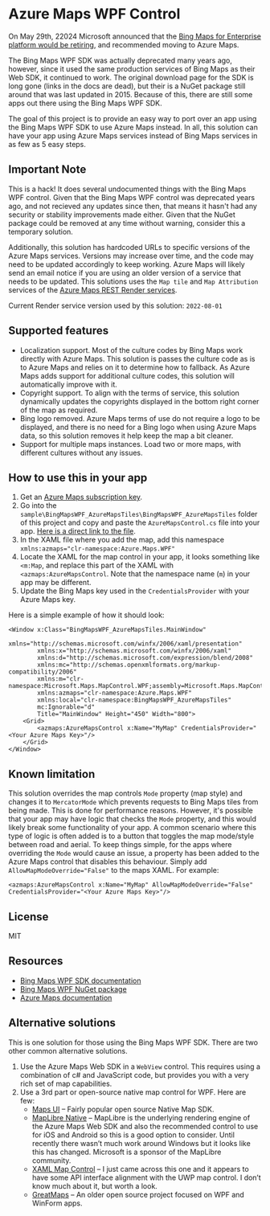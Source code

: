 # Azure Maps WPF Control

On May 29th, 22024 Microsoft announced that the [Bing Maps for Enterprise platform would be retiring](https://www.microsoft.com/en-us/maps/bing-maps/discontinued-services), and recommended moving to Azure Maps. 

The Bing Maps WPF SDK was actually deprecated many years ago, however, since it used the same production services of Bing Maps as their Web SDK, it continued to work. The original download page for the SDK is long gone (links in the docs are dead), but their is a NuGet package still around that was last updated in 2015. Because of this, there are still some apps out there using the Bing Maps WPF SDK. 

The goal of this project is to provide an easy way to port over an app using the Bing Maps WPF SDK to use Azure Maps instead. In all, this solution can have your app using Azure Maps services instead of Bing Maps services in as few as 5 easy steps.

## Important Note

This is a hack! It does several undocumented things with the Bing Maps WPF control. Given that the Bing Maps WPF control was deprecated years ago, and not recieved any updates since then, that means it hasn't had any security or stability improvements made either. Given that the NuGet package could be removed at any time without warning, consider this a temporary solution. 

Additionally, this solution has hardcoded URLs to specific versions of the Azure Maps services. Versions may increase over time, and the code may need to be updated accordingly to keep working. Azure Maps will likely send an email notice if you are using an older version of a service that needs to be updated. This solutions uses the `Map tile` and `Map Attribution` services of the [Azure Maps REST Render services](https://learn.microsoft.com/en-us/rest/api/maps/render).

Current Render service version used by this solution: `2022-08-01`

## Supported features

- Localization support. Most of the culture codes by Bing Maps work directly with Azure Maps. This solution is passes the culture code as is to Azure Maps and relies on it to determine how to fallback. As Azure Maps adds support for additional culture codes, this solution will automatically improve with it.
- Copyright support. To align with the terms of service, this solution dynamically updates the copyrights displayed in the bottom right corner of the map as required. 
- Bing logo removed. Azure Maps terms of use do not require a logo to be displayed, and there is no need for a Bing logo when using Azure Maps data, so this solution removes it help keep the map a bit cleaner.
- Support for multiple maps instances. Load two or more maps, with different cultures without any issues. 

## How to use this in your app

1. Get an [Azure Maps subscription key](https://learn.microsoft.com/en-us/azure/azure-maps/how-to-manage-authentication). 
2. Go into the `sample\BingMapsWPF_AzureMapsTiles\BingMapsWPF_AzureMapsTiles` folder of this project and copy and paste the `AzureMapsControl.cs` file into your app. [Here is a direct link to the file](https://github.com/rbrundritt/AzureMapsWPFControl/blob/main/sample/BingMapsWPF_AzureMapsTiles/BingMapsWPF_AzureMapsTiles/AzureMapsControl.cs).
3. In the XAML file where you add the map, add this namespace `xmlns:azmaps="clr-namespace:Azure.Maps.WPF"`
4. Locate the XAML for the map control in your app, it looks something like `<m:Map`, and replace this part of the XAML with `<azmaps:AzureMapsControl`. Note that the namespace name (`m`) in your app may be different.
5. Update the Bing Maps key used in the `CredentialsProvider` with your Azure Maps key.

Here is a simple example of how it should look:

```XAML
<Window x:Class="BingMapsWPF_AzureMapsTiles.MainWindow"
        xmlns="http://schemas.microsoft.com/winfx/2006/xaml/presentation"
        xmlns:x="http://schemas.microsoft.com/winfx/2006/xaml"
        xmlns:d="http://schemas.microsoft.com/expression/blend/2008"
        xmlns:mc="http://schemas.openxmlformats.org/markup-compatibility/2006"
        xmlns:m="clr-namespace:Microsoft.Maps.MapControl.WPF;assembly=Microsoft.Maps.MapControl.WPF"
        xmlns:azmaps="clr-namespace:Azure.Maps.WPF"
        xmlns:local="clr-namespace:BingMapsWPF_AzureMapsTiles"
        mc:Ignorable="d"
        Title="MainWindow" Height="450" Width="800">
    <Grid>
        <azmaps:AzureMapsControl x:Name="MyMap" CredentialsProvider="<Your Azure Maps Key>"/>
    </Grid>
</Window>
```

## Known limitation

This solution overrides the map controls `Mode` property (map style) and changes it to `MercatorMode` which prevents requests to Bing Maps tiles from being made. This is done for performance reasons. However, it's possible that your app may have logic that checks the `Mode` property, and this would likely break some functionality of your app. A common scenario where this type of logic is often added is to a button that toggles the map mode/style between road and aerial. To keep things simple, for the apps where overriding the `Mode` would cause an issue, a property has been added to the Azure Maps control that disables this behaviour. Simply add `AllowMapModeOverride="False"` to the maps XAML. For example:

```xaml
<azmaps:AzureMapsControl x:Name="MyMap" AllowMapModeOverride="False" CredentialsProvider="<Your Azure Maps Key>"/>
```

## License

MIT

## Resources

- [Bing Maps WPF SDK documentation](https://learn.microsoft.com/en-us/previous-versions/bing/wpf-control/hh750210(v%3dmsdn.10))
- [Bing Maps WPF NuGet package](https://www.nuget.org/packages/Microsoft.Maps.MapControl.WPF)
- [Azure Maps documentation](https://learn.microsoft.com/en-us/azure/azure-maps/)

## Alternative solutions

This is one solution for those using the Bing Maps WPF SDK. There are two other common alternative solutions.

1. Use the Azure Maps Web SDK in a `WebView` control. This requires using a combination of c# and JavaScript code, but provides you with a very rich set of map capabilities.
2. Use a 3rd part or open-source native map control for WPF. Here are few:
   - [Maps UI](https://github.com/Mapsui/Mapsui) – Fairly popular open source Native Map SDK.
   - [MapLibre Native](https://github.com/maplibre/maplibre-native) – MapLibre is the underlying rendering engine of the Azure Maps Web SDK and also the recommended control to use for iOS and Android so this is a good option to consider. Until recently there wasn’t much work around Windows but it looks like this has changed. Microsoft is a sponsor of the MapLibre community.
   - [XAML Map Control](https://github.com/ClemensFischer/XAML-Map-Control) – I just came across this one and it appears to have some API interface alignment with the UWP map control. I don’t know much about it, but worth a look.
   - [GreatMaps](https://github.com/radioman/greatmaps) – An older open source project focused on WPF and WinForm apps. 
  